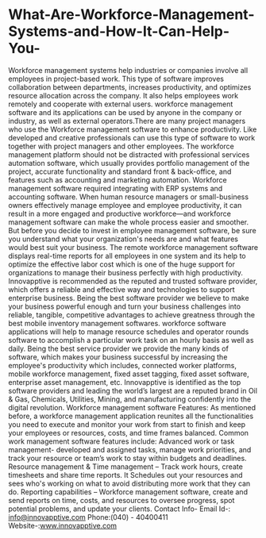 # What-Are-Workforce-Management-Systems-and-How-It-Can-Help-You-
Workforce management systems help industries or companies involve all employees in project-based work. This type of software improves collaboration between departments, increases productivity, and optimizes resource allocation across the company. It also helps employees work remotely and cooperate with external users.  workforce management software and its applications can be used by anyone in the company or industry, as well as external operators.There are many project managers who use the Workforce management software to enhance productivity. Like developed and creative professionals can use this type of software to work together with project managers and other employees.   The workforce management platform should not be distracted with professional services automation software, which usually provides portfolio management of the project, accurate functionality and standard front &amp; back-office, and features such as accounting and marketing automation. Workforce management software required integrating with ERP systems and accounting software.   When human resource managers or small-business owners effectively manage employee and employee productivity, it can result in a more engaged and productive workforce—and workforce management software can make the whole process easier and smoother. But before you decide to invest in employee management software, be sure you understand what your organization's needs are and what features would best suit your business.  The remote workforce management software displays real-time reports for all employees in one system and its help to optimize the effective labor cost which is one of the huge support for organizations to manage their business perfectly with high productivity.  Innovapptive is recommended as the reputed and trusted software provider, which offers a reliable and effective way and technologies to support enterprise business. Being the best software provider we believe to make your business powerful enough and turn your business challenges into reliable, tangible, competitive advantages to achieve greatness through the best mobile inventory management softwares.  workforce software applications will help to manage resource schedules and operator rounds software to accomplish a particular work task on an hourly basis as well as daily. Being the best service provider we provide the many kinds of software, which makes your business successful by increasing the employee's productivity which includes, connected worker platforms, mobile workforce management, fixed asset tagging, fixed asset software, enterprise asset management, etc.  Innovapptive is identified as the top software providers and leading the world’s largest are a reputed brand in Oil &amp; Gas, Chemicals, Utilities, Mining, and manufacturing confidently into the digital revolution.   Workforce management software Features:  As mentioned before, a workforce management application reunites all the functionalities you need to execute and monitor your work from start to finish and keep your employees or resources, costs, and time frames balanced. Common work   management software features include:  Advanced work or task management- developed and assigned tasks, manage work priorities, and track your resource or team’s work to stay within budgets and deadlines.  Resource management &amp; Time management – Track work hours, create timesheets and share time reports. It Schedules out your resources and sees who's working on what to avoid distributing more work that they can do.     Reporting capabilities – Workforce management software, create and send reports on time, costs, and resources to oversee progress, spot potential problems, and update your clients.  Contact Info- Email Id-: info@innovapptive.com Phone:(040) - 40400411 Website-:www.innovapptive.com
